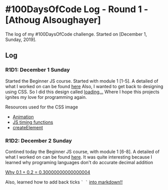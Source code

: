 # #100DaysOfCode Log - Round 1 - [Athoug Alsoughayer]

The log of my #100DaysOfCode challenge. Started on [December 1, Sunday, 2019].

## Log

### R1D1: December 1 Sunday

Started the Beginner JS course. Started with module 1 [1-5]. A detailed of what I worked on can be found [here](https://github.com/athoug/100-days-of-code/tree/master/Content/Beginner%20Javascript/Module-1)
Also, I wanted to get back to designing using CSS. So I did this design called [loading...](https://codepen.io/athoug/pen/PowYVme) Where I hope this projects ignites my love for programming again.

Resources used for the CSS image
* [Animation](https://css-tricks.com/almanac/properties/a/animation/)
* [JS timing functions](https://www.w3schools.com/js/js_timing.asp)
* [createElement](https://www.w3schools.com/jsref/met_document_createelement.asp)

### R1D2: December 2 Sunday

Contined today the Beginner JS course, with module 1 [6-8]. A detailed of what I worked on can be found [here](https://github.com/athoug/100-days-of-code/tree/master/Content/Beginner%20Javascript/Module-1). It was quite interesting because I learned why programing languages don't do accurate decimal addition

[Why 0.1 + 0.2 = 0.30000000000000004](https://0.30000000000000004.com/)

Also, learned how to add back ticks  `` ` ` `` [into markdown!!](https://meta.stackexchange.com/questions/82718/how-do-i-escape-a-backtick-within-in-line-code-in-markdown)
